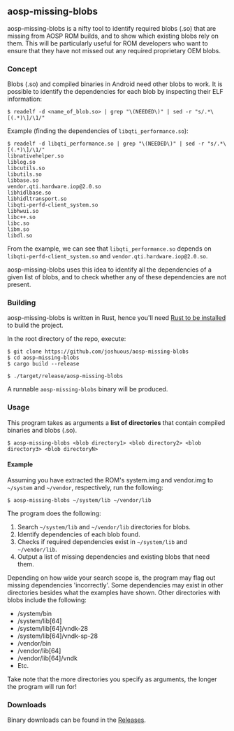 ## aosp-missing-blobs

aosp-missing-blobs is a nifty tool to identify required blobs (.so) that are missing from AOSP ROM builds,
and to show which existing blobs rely on them. This will be particularly useful for ROM developers who
want to ensure that they have not missed out any required proprietary OEM blobs.

### Concept

Blobs (.so) and compiled binaries in Android need other blobs to work. It is possible to identify the
dependencies for each blob by inspecting their ELF information:

```
$ readelf -d <name_of_blob.so> | grep "\(NEEDED\)" | sed -r "s/.*\[(.*)\]/\1/"
```

Example (finding the dependencies of `libqti_performance.so`):

```
$ readelf -d libqti_performance.so | grep "\(NEEDED\)" | sed -r "s/.*\[(.*)\]/\1/"
libnativehelper.so
liblog.so
libcutils.so
libutils.so
libbase.so
vendor.qti.hardware.iop@2.0.so
libhidlbase.so
libhidltransport.so
libqti-perfd-client_system.so
libhwui.so
libc++.so
libc.so
libm.so
libdl.so
```

From the example, we can see that `libqti_performance.so` depends on `libqti-perfd-client_system.so`
and `vendor.qti.hardware.iop@2.0.so`.

aosp-missing-blobs uses this idea to identify all the dependencies of a given list of blobs, and to
check whether any of these dependencies are not present.

### Building

aosp-missing-blobs is written in Rust, hence you'll need [Rust to be installed](https://www.rust-lang.org) to build the project.

In the root directory of the repo, execute:

```
$ git clone https://github.com/joshuous/aosp-missing-blobs
$ cd aosp-missing-blobs
$ cargo build --release

$ ./target/release/aosp-missing-blobs
```

A runnable `aosp-missing-blobs` binary will be produced.

### Usage

This program takes as arguments a **list of directories** that contain compiled binaries and blobs (.so).

```
$ aosp-missing-blobs <blob directory1> <blob directory2> <blob directory3> <blob directoryN>
```

#### Example

Assuming you have extracted the ROM's system.img and vendor.img to `~/system` and `~/vendor`, respectively, run the following:

```
$ aosp-missing-blobs ~/system/lib ~/vendor/lib
```

The program does the following:

1. Search `~/system/lib` and `~/vendor/lib` directories for blobs.
2. Identify dependencies of each blob found.
3. Checks if required dependencies exist in `~/system/lib` and `~/vendor/lib`.
4. Output a list of missing dependencies and existing blobs that need them.

Depending on how wide your search scope is, the program may flag out missing dependencies 'incorrectly'.
Some dependencies may exist in other directories besides what the examples have shown.
Other directories with blobs include the following:

- /system/bin
- /system/lib[64]
- /system/lib[64]/vndk-28
- /system/lib[64]/vndk-sp-28
- /vendor/bin
- /vendor/lib[64]
- /vendor/lib[64]/vndk
- Etc.

Take note that the more directories you specify as arguments, the longer the program will run for!

### Downloads

Binary downloads can be found in the [Releases](https://github.com/joshuous/AospMissingBlobs/releases).
